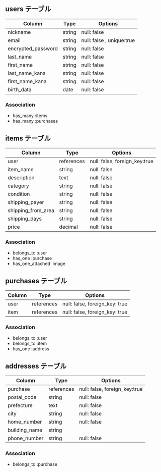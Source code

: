 ## users テーブル

| Column                  | Type   | Options     |
| ----------------------- | ------ | ----------- |
| nickname                | string | null: false |
| email                   | string | null: false , unique:true|
| encrypted_password      | string | null: false |
| last_name               | string | null: false |
| first_name              | string | null: false |
| last_name_kana          | string | null: false |
| first_name_kana         | string | null: false |
| birth_data              | date   | null: false |

### Association

- has_many :items
- has_many :purchases



## items テーブル

| Column                  | Type       | Options     |
| ----------------------- | ------     | ----------- |
| user                    | references | null: false, foreign_key:true |
| item_name               | string     | null: false |
| description             | text       | null: false |
| category                | string     | null: false |
| condition               | string     | null: false |
| shipping_payer          | string     | null: false |
| shipping_from_area      | string     | null: false |
| shipping_days           | string     | null: false |
| price                   | decimal    | null: false |

### Association

- belongs_to :user
- has_one :purchase
- has_one_attached :image


## purchases テーブル

| Column | Type       | Options                        |
| ------ | ---------- | ------------------------------ |
| user   | references | null: false, foreign_key: true |
| item   | references | null: false, foreign_key: true |

### Association

- belongs_to :user
- belongs_to :item
- has_one :address



## addresses テーブル

| Column                  | Type       | Options     |
| ----------------------- | ------     | ----------- |
| purchase                | references | null: false, foreign_key:true |
| postal_code             | string     | null: false |
| prefecture              | text       | null: false |
| city                    | string     | null: false |
| home_number             | string     | null: false |
| building_name           | string     |             |
| phone_number            | string     | null: false |

### Association

- belongs_to :purchase